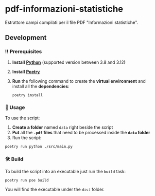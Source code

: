 # pdf-informazioni-statistiche

Estrattore campi compilati per il file PDF "Informazioni statistiche".

## Development

### :bangbang: Prerequisites

1. **Install** [**Python**](https://www.python.org/downloads/) (supported version between 3.8 and 3.12)
1. **Install** [**Poetry**](https://python-poetry.org/docs/)
1. **Run** the following command to create the **virtual environment** and install all the **dependencies**:

    ```shell
    poetry install
    ```

### 🚀 Usage

To use the script:

1. **Create a folder** named `data` right beside the script
2. **Put** all the **`.pdf` files** that need to be processed inside the **`data` folder**
3. Run the script:

```shell
poetry run python ./src/main.py
```

### :hammer_and_wrench: Build

To build the script into an executable just run the `build` task:

```shell
poetry run poe build
```

You will find the executable under the `dist` folder.
